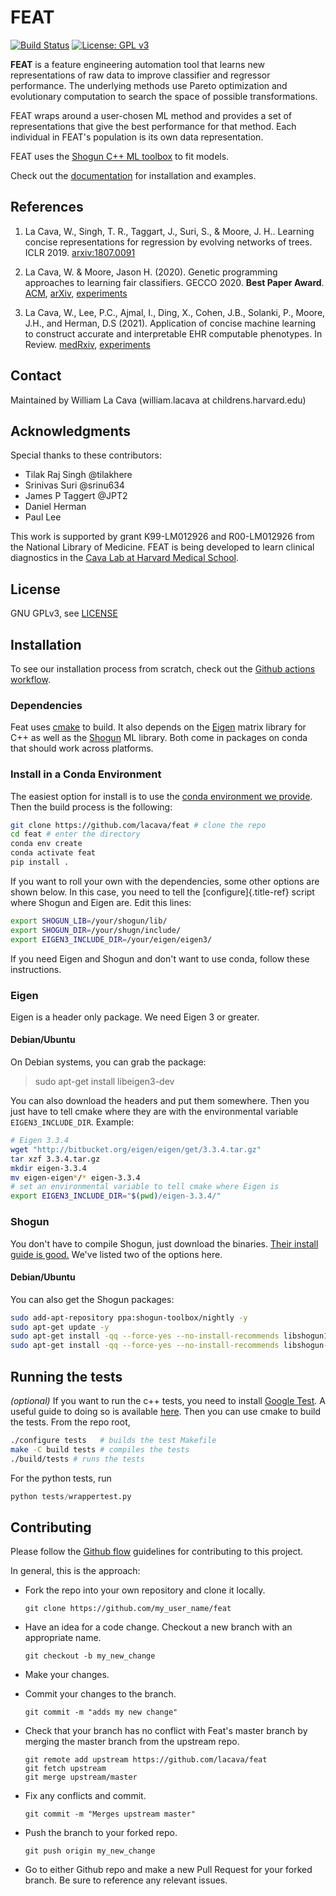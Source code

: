 # FEAT

<!-- start overview -->

[![Build Status](https://github.com/cavalab/feat/actions/workflows/ci.yml/badge.svg)](https://github.com/cavalab/feat/actions/workflows/ci.yml)
[![License: GPL v3](https://img.shields.io/badge/License-GPL%20v3-blue.svg)](https://github.com/lacava/feat/blob/master/LICENSE)

**FEAT** is a feature engineering automation tool that learns new representations of raw data 
to improve classifier and regressor performance. 
The underlying methods use Pareto optimization and evolutionary computation to search the space of possible transformations.

FEAT wraps around a user-chosen ML method and provides a set of representations that give the best 
performance for that method. 
Each individual in FEAT's population is its own data representation. 

FEAT uses the [Shogun C++ ML toolbox](http://shogun.ml) to fit models. 

Check out the [documentation](https://cavalab.org/feat) for installation and examples. 

## References

1. La Cava, W., Singh, T. R., Taggart, J., Suri, S., & Moore, J. H.. Learning concise representations for regression by evolving networks of trees. ICLR 2019. [arxiv:1807.0091](https://arxiv.org/abs/1807.00981)

2. La Cava, W. & Moore, Jason H. (2020).
Genetic programming approaches to learning fair classifiers.
GECCO 2020.
**Best Paper Award**.
[ACM](https://dl.acm.org/doi/abs/10.1145/3377930.3390157),
[arXiv](https://arxiv.org/abs/2004.13282),
[experiments](https://github.com/lacava/fair_gp)

3. La Cava, W., Lee, P.C., Ajmal, I., Ding, X., Cohen, J.B., Solanki, P., Moore, J.H., and Herman, D.S (2021).
Application of concise machine learning to construct accurate and interpretable EHR computable phenotypes.
In Review.
[medRxiv](https://www.medrxiv.org/content/10.1101/2020.12.12.20248005v2),
[experiments](https://bitbucket.org/hermanlab/ehr_feat/)



## Contact

Maintained by William La Cava (william.lacava at childrens.harvard.edu)

  
## Acknowledgments

Special thanks to these contributors:
  - Tilak Raj Singh @tilakhere 
  - Srinivas Suri @srinu634
  - James P Taggert @JPT2
  - Daniel Herman 
  - Paul Lee

This work is supported by grant K99-LM012926 and R00-LM012926 from the National Library of Medicine. 
FEAT is being developed to learn clinical diagnostics in the [Cava Lab at Harvard Medical School](http://cavalab.org). 

## License

GNU GPLv3, see [LICENSE](LICENSE)

<!-- end overview -->

## Installation

<!-- start installation -->

To see our installation process from scratch, check out the [Github
actions
workflow](http://github.com/lacava/feat/blob/master/.github/workflows/ci.yml).

### Dependencies

Feat uses [cmake](https://cmake.org/) to build. It also depends on the
[Eigen](http://eigen.tuxfamily.org) matrix library for C++ as well as
the [Shogun](http://shogun.ml) ML library. Both come in packages on
conda that should work across platforms.

### Install in a Conda Environment

The easiest option for install is to use the [conda environment we
provide](http://github.com/lacava/feat/blob/master/environment.yml).
Then the build process is the following:

``` bash
git clone https://github.com/lacava/feat # clone the repo
cd feat # enter the directory
conda env create
conda activate feat
pip install .
```

If you want to roll your own with the dependencies, some other options
are shown below. In this case, you need to tell the
[configure]{.title-ref} script where Shogun and Eigen are. Edit this
lines:

``` bash
export SHOGUN_LIB=/your/shogun/lib/
export SHOGUN_DIR=/your/shugn/include/
export EIGEN3_INCLUDE_DIR=/your/eigen/eigen3/
```

If you need Eigen and Shogun and don\'t want to use conda, follow these
instructions.

### Eigen

Eigen is a header only package. We need Eigen 3 or greater.

#### Debian/Ubuntu

On Debian systems, you can grab the package:

> sudo apt-get install libeigen3-dev

You can also download the headers and put them somewhere. Then you just
have to tell cmake where they are with the environmental variable
`EIGEN3_INCLUDE_DIR`. Example:

``` bash
# Eigen 3.3.4
wget "http://bitbucket.org/eigen/eigen/get/3.3.4.tar.gz"
tar xzf 3.3.4.tar.gz 
mkdir eigen-3.3.4 
mv eigen-eigen*/* eigen-3.3.4
# set an environmental variable to tell cmake where Eigen is
export EIGEN3_INCLUDE_DIR="$(pwd)/eigen-3.3.4/"
```

### Shogun

You don\'t have to compile Shogun, just download the binaries. [Their
install guide is
good.](https://github.com/shogun-toolbox/shogun/blob/develop/doc/readme/INSTALL.md#binaries)
We\'ve listed two of the options here.

#### Debian/Ubuntu

You can also get the Shogun packages:

``` bash
sudo add-apt-repository ppa:shogun-toolbox/nightly -y
sudo apt-get update -y
sudo apt-get install -qq --force-yes --no-install-recommends libshogun18
sudo apt-get install -qq --force-yes --no-install-recommends libshogun-dev
```

## Running the tests

<!-- start tests -->

*(optional)* If you want to run the c++ tests, you need to install [Google
Test](https://github.com/google/googletest). A useful guide to doing so
is available
[here](https://www.eriksmistad.no/getting-started-with-google-test-on-ubuntu/).
Then you can use cmake to build the tests. From the repo root,

``` bash
./configure tests   # builds the test Makefile
make -C build tests # compiles the tests
./build/tests # runs the tests
```

For the python tests, run 

```python
python tests/wrappertest.py
```

<!-- end tests -->

## Contributing

<!-- start contributing -->

Please follow the [Github
flow](https://guides.github.com/introduction/flow/) guidelines for
contributing to this project.

In general, this is the approach:

-   Fork the repo into your own repository and clone it locally.

    ```
    git clone https://github.com/my_user_name/feat
    ```

-   Have an idea for a code change. Checkout a new branch with an
    appropriate name.

    ```
    git checkout -b my_new_change
    ```

-   Make your changes.
-   Commit your changes to the branch.

    ```
    git commit -m "adds my new change"
    ```

-   Check that your branch has no conflict with Feat's master branch by
    merging the master branch from the upstream repo.

    ```
    git remote add upstream https://github.com/lacava/feat
    git fetch upstream
    git merge upstream/master
    ```

-   Fix any conflicts and commit.

    ```
    git commit -m "Merges upstream master"
    ```

-   Push the branch to your forked repo.

    ```
    git push origin my_new_change
    ```

-   Go to either Github repo and make a new Pull Request for your forked
    branch. Be sure to reference any relevant issues.

<!-- end contributing -->